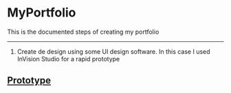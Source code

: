 # MyPortfolio

This is the documented steps of creating my portfolio

<hr>

1. Create de design using some UI design software. In this case I used InVision Studio for a rapid prototype
<h2><a href="https://junnaruse.invisionapp.com/prototype/cki8c5fou005qa401xotf2mzp/play">Prototype</a></h2>
